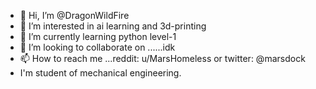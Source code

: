 - 👋 Hi, I’m @DragonWildFire
- 👀 I’m interested in ai learning and 3d-printing
- 🌱 I’m currently learning python level-1
- 💞️ I’m looking to collaborate on ......idk 
- 📫 How to reach me ...reddit: u/MarsHomeless or twitter: @marsdock
- I'm student of mechanical engineering.
<!---
DragonWildFire/DragonWildFire is a ✨ special ✨ repository because its `README.md` (this file) appears on your GitHub profile.
You can click the Preview link to take a look at your changes.
--->
